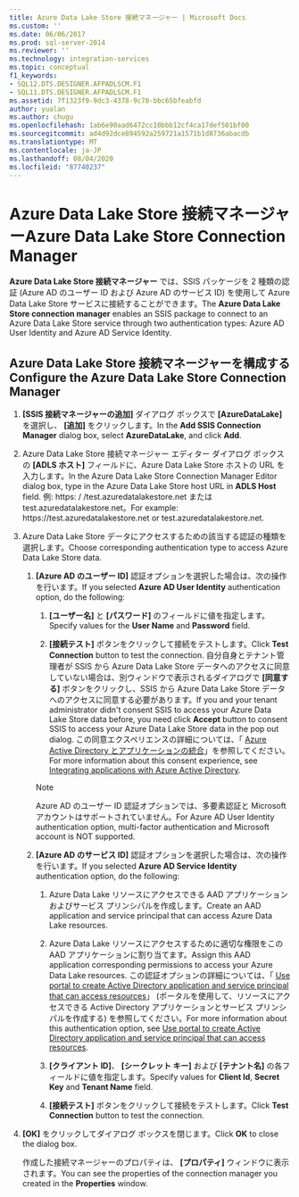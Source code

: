```yaml
---
title: Azure Data Lake Store 接続マネージャー | Microsoft Docs
ms.custom: ''
ms.date: 06/06/2017
ms.prod: sql-server-2014
ms.reviewer: ''
ms.technology: integration-services
ms.topic: conceptual
f1_keywords:
- SQL12.DTS.DESIGNER.AFPADLSCM.F1
- SQL11.DTS.DESIGNER.AFPADLSCM.F1
ms.assetid: 7f1323f9-9dc3-4378-9c70-bbc65bfeabfd
author: yualan
ms.author: chugu
ms.openlocfilehash: 1ab6e90aad6472cc10bbb12cf4ca17def501bf00
ms.sourcegitcommit: ad4d92dce894592a259721a1571b1d8736abacdb
ms.translationtype: MT
ms.contentlocale: ja-JP
ms.lasthandoff: 08/04/2020
ms.locfileid: "87740237"
---
```

# <a name="azure-data-lake-store-connection-manager"></a><span data-ttu-id="6292a-102">Azure Data Lake Store 接続マネージャー</span><span class="sxs-lookup"><span data-stu-id="6292a-102">Azure Data Lake Store Connection Manager</span></span>
  <span data-ttu-id="6292a-103">**Azure Data Lake Store 接続マネージャー** では、SSIS パッケージを 2 種類の認証 (Azure AD のユーザー ID および Azure AD のサービス ID) を使用して Azure Data Lake Store サービスに接続することができます。</span><span class="sxs-lookup"><span data-stu-id="6292a-103">The **Azure Data Lake Store connection manager** enables an SSIS package to connect to an Azure Data Lake Store service through two authentication types: Azure AD User Identity and Azure AD Service Identity.</span></span>  

## <a name="configure-the-azure-data-lake-store-connection-manager"></a><span data-ttu-id="6292a-104">Azure Data Lake Store 接続マネージャーを構成する</span><span class="sxs-lookup"><span data-stu-id="6292a-104">Configure the Azure Data Lake Store Connection Manager</span></span> 
  
1.  <span data-ttu-id="6292a-105">**[SSIS 接続マネージャーの追加]** ダイアログ ボックスで **[AzureDataLake]** を選択し、 **[追加]** をクリックします。</span><span class="sxs-lookup"><span data-stu-id="6292a-105">In the **Add SSIS Connection Manager** dialog box, select **AzureDataLake**, and click **Add**.</span></span>   
  
2.  <span data-ttu-id="6292a-106">Azure Data Lake Store 接続マネージャー エディター ダイアログ ボックスの **[ADLS ホスト]** フィールドに、Azure Data Lake Store ホストの URL を入力します。</span><span class="sxs-lookup"><span data-stu-id="6292a-106">In the Azure Data Lake Store Connection Manager Editor dialog box, type in the Azure Data Lake Store host URL in **ADLS Host** field.</span></span> <span data-ttu-id="6292a-107">例: https: \/ /test.azuredatalakestore.net または test.azuredatalakestore.net。</span><span class="sxs-lookup"><span data-stu-id="6292a-107">For example: https:\//test.azuredatalakestore.net or test.azuredatalakestore.net.</span></span>
  
3.  <span data-ttu-id="6292a-108">Azure Data Lake Store データにアクセスするための該当する認証の種類を選択します。</span><span class="sxs-lookup"><span data-stu-id="6292a-108">Choose corresponding authentication type to access Azure Data Lake Store data.</span></span>

    1.  <span data-ttu-id="6292a-109">**[Azure AD のユーザー ID]** 認証オプションを選択した場合は、次の操作を行います。</span><span class="sxs-lookup"><span data-stu-id="6292a-109">If you selected **Azure AD User Identity** authentication option, do the following:</span></span>

        1. <span data-ttu-id="6292a-110">**[ユーザー名]** と **[パスワード]** のフィールドに値を指定します。</span><span class="sxs-lookup"><span data-stu-id="6292a-110">Specify values for the **User Name** and **Password** field.</span></span> 
    
        2. <span data-ttu-id="6292a-111">**[接続テスト]** ボタンをクリックして接続をテストします。</span><span class="sxs-lookup"><span data-stu-id="6292a-111">Click **Test Connection** button to test the connection.</span></span> <span data-ttu-id="6292a-112">自分自身とテナント管理者が SSIS から Azure Data Lake Store データへのアクセスに同意していない場合は、別ウィンドウで表示されるダイアログで **[同意する]** ボタンをクリックし、SSIS から Azure Data Lake Store データへのアクセスに同意する必要があります。</span><span class="sxs-lookup"><span data-stu-id="6292a-112">If you and your tenant administrator didn't consent SSIS to access your Azure Data Lake Store data before, you need click **Accept** button to consent SSIS to access your Azure Data Lake Store data in the pop out dialog.</span></span> <span data-ttu-id="6292a-113">この同意エクスペリエンスの詳細については、「 [Azure Active Directory とアプリケーションの統合](https://docs.microsoft.com/azure/active-directory/manage-apps/plan-an-application-integration#integrating-applications-with-azure-ad)」を参照してください。</span><span class="sxs-lookup"><span data-stu-id="6292a-113">For more information about this consent experience, see [Integrating applications with Azure Active Directory](https://docs.microsoft.com/azure/active-directory/manage-apps/plan-an-application-integration#integrating-applications-with-azure-ad).</span></span>
    
        > [!NOTE] 
        > <span data-ttu-id="6292a-114">Azure AD のユーザー ID 認証オプションでは、多要素認証と Microsoft アカウントはサポートされていません。</span><span class="sxs-lookup"><span data-stu-id="6292a-114">For Azure AD User Identity authentication option, multi-factor authentication and Microsoft account is NOT supported.</span></span>
    
    2.  <span data-ttu-id="6292a-115">**[Azure AD のサービス ID]** 認証オプションを選択した場合は、次の操作を行います。</span><span class="sxs-lookup"><span data-stu-id="6292a-115">If you selected **Azure AD Service Identity** authentication option, do the following:</span></span>
        1. <span data-ttu-id="6292a-116">Azure Data Lake リソースにアクセスできる AAD アプリケーションおよびサービス プリンシパルを作成します。</span><span class="sxs-lookup"><span data-stu-id="6292a-116">Create an AAD application and service principal that can access Azure Data Lake resources.</span></span>
    
        2. <span data-ttu-id="6292a-117">Azure Data Lake リソースにアクセスするために適切な権限をこの AAD アプリケーションに割り当てます。</span><span class="sxs-lookup"><span data-stu-id="6292a-117">Assign this AAD application corresponding permissions to access your Azure Data Lake resources.</span></span> <span data-ttu-id="6292a-118">この認証オプションの詳細については、「 [Use portal to create Active Directory application and service principal that can access resources](https://docs.microsoft.com/azure/azure-resource-manager/resource-group-create-service-principal-portal)」 (ポータルを使用して、リソースにアクセスできる Active Directory アプリケーションとサービス プリンシパルを作成する) を参照してください。</span><span class="sxs-lookup"><span data-stu-id="6292a-118">For more information about this authentication option, see [Use portal to create Active Directory application and service principal that can access resources](https://docs.microsoft.com/azure/azure-resource-manager/resource-group-create-service-principal-portal).</span></span>
    
        3. <span data-ttu-id="6292a-119">**[クライアント ID]**、 **[シークレット キー]** および **[テナント名]** の各フィールドに値を指定します。</span><span class="sxs-lookup"><span data-stu-id="6292a-119">Specify values for **Client Id**, **Secret Key** and **Tenant Name** field.</span></span>
    
        4. <span data-ttu-id="6292a-120">**[接続テスト]** ボタンをクリックして接続をテストします。</span><span class="sxs-lookup"><span data-stu-id="6292a-120">Click **Test Connection** button to test the connection.</span></span>  
  
4.  <span data-ttu-id="6292a-121">**[OK]** をクリックしてダイアログ ボックスを閉じます。</span><span class="sxs-lookup"><span data-stu-id="6292a-121">Click **OK** to close the dialog box.</span></span>  
  
    <span data-ttu-id="6292a-122">作成した接続マネージャーのプロパティは、 **[プロパティ]** ウィンドウに表示されます。</span><span class="sxs-lookup"><span data-stu-id="6292a-122">You can see the properties of the connection manager you created in the **Properties** window.</span></span>  
  
  
